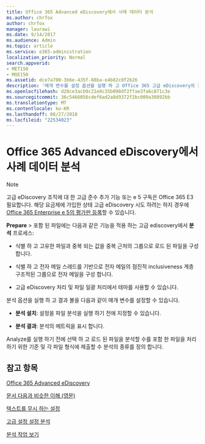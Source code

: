 ```yaml
---
title: Office 365 Advanced eDiscovery에서 사례 데이터 분석
ms.author: chrfox
author: chrfox
manager: laurawi
ms.date: 9/14/2017
ms.audience: Admin
ms.topic: article
ms.service: o365-administration
localization_priority: Normal
search.appverid:
- MET150
- MOE150
ms.assetid: dce7a700-3b6e-435f-88ba-e4b82c0f2b26
description: '매개 변수를 설정 옵션을 실행 하 고 Office 365 고급 eDiscovery의 결과 볼 수 있는 분석 프로세스의 개요를 확인 합니다. '
ms.openlocfilehash: d20ce3acb9c21e8c35b098df2ffae3fa6c871c3e
ms.sourcegitcommit: 36c5466056cdef6ad2a8d9372f2bc009a30892bb
ms.translationtype: MT
ms.contentlocale: ko-KR
ms.lasthandoff: 08/27/2018
ms.locfileid: "22534023"
---
```

# <a name="analyze-case-data-with-office-365-advanced-ediscovery"></a>Office 365 Advanced eDiscovery에서 사례 데이터 분석

> [!NOTE]
> 고급 eDiscovery 조직에 대 한 고급 준수 추가 기능 또는 e 5 구독은 Office 365 E3 필요합니다. 해당 요금제에 가입한 상태 고급 eDiscovery 시도 하려는 하지 경우에 [Office 365 Enterprise e 5의 평가판 등록](https://go.microsoft.com/fwlink/p/?LinkID=698279)할 수 있습니다. 
  
**Prepare** \> 포함 된 파일에는 다음과 같은 기능을 적용 하는 고급 ediscovery에서 **분석** 프로세스: 
  
- 식별 하 고 고유한 파일과 중복 되는 값을 중복 근처의 그룹으로 로드 된 파일을 구성 합니다.
    
- 식별 하 고 전자 메일 스레드를 기반으로 전자 메일의 점진적 inclusiveness 계층 구조적된 그룹으로 전자 메일을 구성 합니다.
    
- 고급 eDiscovery 처리 및 파일 일괄 처리에서 테마를 사용할 수 있습니다.
    
 분석 옵션을 실행 하 고 결과 볼을 다음과 같이 매개 변수를 설정할 수 있습니다. 
  
- **분석 설치**: 설정을 파일 분석을 실행 하기 전에 지정할 수 있습니다.
    
- **분석 결과**: 분석의 메트릭을 표시 합니다. 
    
Analyze를 실행 하기 전에 선택 하 고 로드 된 파일을 분석할 수를 포함 한 파일을 처리 하기 위한 기준 및 각 파일 형식에 제출할 수 분석의 종류를 정의 합니다. 
  
## <a name="see-also"></a>참고 항목

[Office 365 Advanced eDiscovery](office-365-advanced-ediscovery.md)
  
[문서 다음과 비슷한 이해 (영문)](understand-document-similarity-in-advanced-ediscovery.md)
  
[텍스트를 무시 하는 설정](set-ignore-text-in-advanced-ediscovery.md)
  
[고급 설정 설정 분석](set-analyze-advanced-settings-in-advanced-ediscovery.md)
  
[분석 작업 보기](view-analyze-results-in-advanced-ediscovery.md)

